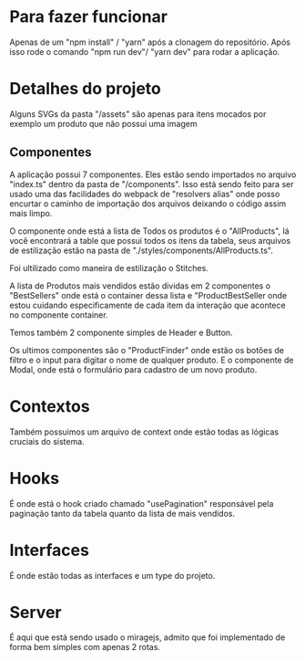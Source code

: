 # Para fazer funcionar

Apenas de um "npm install" / "yarn" após a clonagem do repositório.
Após isso rode o comando "npm run dev"/ "yarn dev" para rodar a aplicação.

# Detalhes do projeto

Alguns SVGs da pasta "/assets" são apenas para itens mocados por exemplo um produto 
que não possui uma imagem

## Componentes

A aplicação possui 7 componentes. Eles estão sendo importados no arquivo "index.ts"
dentro da pasta de "/components". Isso está sendo feito para ser usado uma das facilidades
do webpack de "resolvers alias" onde posso encurtar o caminho de importação dos arquivos 
deixando o código assim mais limpo.

O componente onde está a lista de Todos os produtos é o "AllProducts", lá você encontrará 
a table que possui todos os itens da tabela, seus arquivos de estilização estão na pasta de 
"./styles/components/AllProducts.ts".

Foi ultilizado como maneira de estilização o Stitches.

A lista de Produtos mais vendidos estão dividas em 2 componentes o "BestSellers" onde está o container 
dessa lista e "ProductBestSeller onde estou cuidando especificamente de cada item da interação que acontece
no componente container.

Temos também 2 componente simples de Header e Button.

Os ultimos componentes são o "ProductFinder" onde estão os botões de filtro e o input para
digitar o nome de qualquer produto. E o componente de Modal, onde está o formulário para cadastro de
um novo produto.

# Contextos
Também possuimos um arquivo de context onde estão todas as lógicas cruciais do sistema.

# Hooks
É onde está o hook criado chamado "usePagination" responsável pela paginação tanto da tabela quanto
da lista de mais vendidos.

# Interfaces

É onde estão todas as interfaces e um type do projeto.

# Server
É aqui que está sendo usado o miragejs, admito que foi implementado de forma bem simples com apenas 2 rotas.
